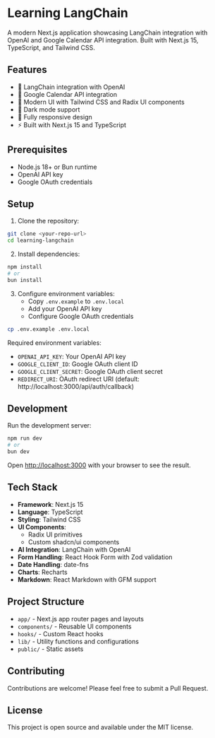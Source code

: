 # Learning LangChain

A modern Next.js application showcasing LangChain integration with OpenAI and Google Calendar API integration. Built with Next.js 15, TypeScript, and Tailwind CSS.

## Features

- 🤖 LangChain integration with OpenAI
- 📅 Google Calendar API integration
- 🎨 Modern UI with Tailwind CSS and Radix UI components
- 🌙 Dark mode support
- 📱 Fully responsive design
- ⚡ Built with Next.js 15 and TypeScript

## Prerequisites

- Node.js 18+ or Bun runtime
- OpenAI API key
- Google OAuth credentials

## Setup

1. Clone the repository:
```bash
git clone <your-repo-url>
cd learning-langchain
```

2. Install dependencies:
```bash
npm install
# or
bun install
```

3. Configure environment variables:
   - Copy `.env.example` to `.env.local`
   - Add your OpenAI API key
   - Configure Google OAuth credentials
```bash
cp .env.example .env.local
```

Required environment variables:
- `OPENAI_API_KEY`: Your OpenAI API key
- `GOOGLE_CLIENT_ID`: Google OAuth client ID
- `GOOGLE_CLIENT_SECRET`: Google OAuth client secret
- `REDIRECT_URI`: OAuth redirect URI (default: http://localhost:3000/api/auth/callback)

## Development

Run the development server:

```bash
npm run dev
# or
bun dev
```

Open [http://localhost:3000](http://localhost:3000) with your browser to see the result.

## Tech Stack

- **Framework**: Next.js 15
- **Language**: TypeScript
- **Styling**: Tailwind CSS
- **UI Components**: 
  - Radix UI primitives
  - Custom shadcn/ui components
- **AI Integration**: LangChain with OpenAI
- **Form Handling**: React Hook Form with Zod validation
- **Date Handling**: date-fns
- **Charts**: Recharts
- **Markdown**: React Markdown with GFM support

## Project Structure

- `app/` - Next.js app router pages and layouts
- `components/` - Reusable UI components
- `hooks/` - Custom React hooks
- `lib/` - Utility functions and configurations
- `public/` - Static assets

## Contributing

Contributions are welcome! Please feel free to submit a Pull Request.

## License

This project is open source and available under the MIT license.
